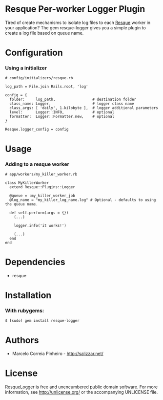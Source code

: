 Resque Per-worker Logger Plugin
===============================

Tired of create mechanisms to isolate log files to each [Resque][] worker in your application?
The gem resque-logger gives you a simple plugin to create a log file based on queue name.

Configuration
=============

### Using a initializer
    # config/initializers/resque.rb

    log_path = File.join Rails.root, 'log'

    config = {
      folder:     log_path,                 # destination folder
      class_name: Logger,                   # logger class name
      class_args: [ 'daily', 1.kilobyte ],  # logger additional parameters
      level:      Logger::INFO,             # optional
      formatter:  Logger::Formatter.new,    # optional
    }

    Resque.logger_config = config

Usage
=====

### Adding to a resque worker
    # app/workers/my_killer_worker.rb

    class MyKillerWorker
      extend Resque::Plugins::Logger

      @queue = :my_killer_worker_job
      @log_name = "my_killer_log_name.log" # Optional - defaults to using the queue name.

      def self.perform(args = {})
        (...)

        logger.info('it works!')

        (...)
      end
    end

Dependencies
============

* resque

Installation
============

### With rubygems:
    $ [sudo] gem install resque-logger

Authors
=======

* Marcelo Correia Pinheiro - <http://salizzar.net/>

License
=======

ResqueLogger is free and unencumbered public domain software. For more
information, see <http://unlicense.org/> or the accompanying UNLICENSE file.

[Resque]: https://github.com/defunkt/resque

